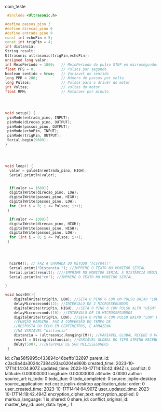 com_teste

````c++
 #include <Ultrasonic.h>

#define passos_pino 3
#define direcao_pino 6
#define entrada_pino 9
const int echoPin = 5;
const int trigPin = 4;
int distancia;
String result; 
Ultrasonic ultrasonic(trigPin,echoPin);
unsigned long valor;
int MeioPeriodo = 1000;   // MeioPeriodo do pulso STEP em microsegundos F= 1/T = 1/2000 uS = 500 Hz
float PPS = 0;            // Pulsos por segundo
boolean sentido = true;   // Variavel de sentido
long PPR = 200;           // Número de passos por volta
long Pulsos;              // Pulsos para o driver do motor
int Voltas;               // voltas do motor
float RPM;                // Rotacoes por minuto




void setup() {
 pinMode(entrada_pino, INPUT);
 pinMode(direcao_pino, OUTPUT);
 pinMode(passos_pino, OUTPUT);
 pinMode(echoPin, INPUT); 
 pinMode(trigPin, OUTPUT);
 Serial.begin(9600);
}




void loop() {
  valor = pulseIn(entrada_pino, HIGH);
  Serial.println(valor);


  if(valor >= 1600){
  digitalWrite(direcao_pino, LOW);
  digitalWrite(passos_pino, HIGH);
  digitalWrite(passos_pino, LOW);
  for (int i = 0; i <= Pulsos; i++);
 }

  if(valor <= 1300){
  digitalWrite(direcao_pino, HIGH);
  digitalWrite(passos_pino, HIGH);
  digitalWrite(passos_pino, LOW);
  for (int i = 0; i <= Pulsos; i++);
 }


  

  hcsr04(); // FAZ A CHAMADA DO MÉTODO "hcsr04()"
  Serial.print("Distancia "); //IMPRIME O TEXTO NO MONITOR SERIAL
  Serial.print(result); ////IMPRIME NO MONITOR SERIAL A DISTÂNCIA MEDIDA
  Serial.println("cm"); //IMPRIME O TEXTO NO MONITOR SERIAL
 
}

void hcsr04(){
    digitalWrite(trigPin, LOW); //SETA O PINO 6 COM UM PULSO BAIXO "LOW"
    delayMicroseconds(2); //INTERVALO DE 2 MICROSSEGUNDOS
    digitalWrite(trigPin, HIGH); //SETA O PINO 6 COM PULSO ALTO "HIGH"
    delayMicroseconds(10); //INTERVALO DE 10 MICROSSEGUNDOS
    digitalWrite(trigPin, LOW); //SETA O PINO 6 COM PULSO BAIXO "LOW" NOVAMENTE
    //FUNÇÃO RANGING, FAZ A CONVERSÃO DO TEMPO DE
    //RESPOSTA DO ECHO EM CENTIMETROS, E ARMAZENA
    //NA VARIAVEL "distancia"
    distancia = (ultrasonic.Ranging(CM)); //VARIÁVEL GLOBAL RECEBE O VALOR DA DISTÂNCIA MEDIDA
    result = String(distancia); //VARIÁVEL GLOBAL DO TIPO STRING RECEBE A DISTÂNCIA(CONVERTIDO DE INTEIRO PARA STRING)
    delay(500); //INTERVALO DE 500 MILISSEGUNDOS
 }
````

id: c7aa56f9995c433894c46beffb132697
parent_id: c0ac8a4da3024c7384c93ac6204e860b
created_time: 2023-10-17T14:14:04.907Z
updated_time: 2023-10-17T14:18:42.494Z
is_conflict: 0
latitude: 0.00000000
longitude: 0.00000000
altitude: 0.0000
author: 
source_url: 
is_todo: 0
todo_due: 0
todo_completed: 0
source: joplin-desktop
source_application: net.cozic.joplin-desktop
application_data: 
order: 0
user_created_time: 2023-10-17T14:14:04.907Z
user_updated_time: 2023-10-17T14:18:42.494Z
encryption_cipher_text: 
encryption_applied: 0
markup_language: 1
is_shared: 0
share_id: 
conflict_original_id: 
master_key_id: 
user_data: 
type_: 1